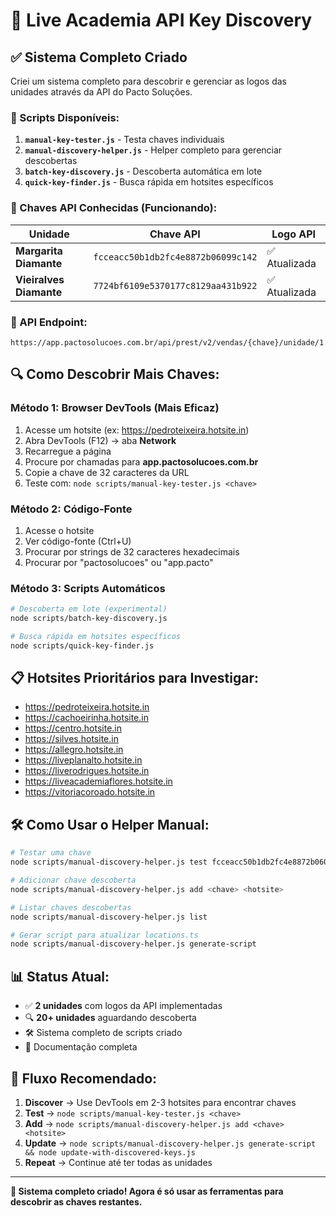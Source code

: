 # 🔑 Live Academia API Key Discovery

## ✅ Sistema Completo Criado

Criei um sistema completo para descobrir e gerenciar as logos das unidades através da API do Pacto Soluções.

### 📁 Scripts Disponíveis:

1. **`manual-key-tester.js`** - Testa chaves individuais
2. **`manual-discovery-helper.js`** - Helper completo para gerenciar descobertas
3. **`batch-key-discovery.js`** - Descoberta automática em lote
4. **`quick-key-finder.js`** - Busca rápida em hotsites específicos

### 🎯 Chaves API Conhecidas (Funcionando):

| Unidade | Chave API | Logo API |
|---------|-----------|----------|
| **Margarita Diamante** | `fcceacc50b1db2fc4e8872b06099c142` | ✅ Atualizada |
| **Vieiralves Diamante** | `7724bf6109e5370177c8129aa431b922` | ✅ Atualizada |

### 📍 API Endpoint:
```
https://app.pactosolucoes.com.br/api/prest/v2/vendas/{chave}/unidade/1
```

## 🔍 Como Descobrir Mais Chaves:

### Método 1: Browser DevTools (Mais Eficaz)
1. Acesse um hotsite (ex: https://pedroteixeira.hotsite.in)
2. Abra DevTools (F12) → aba **Network**
3. Recarregue a página
4. Procure por chamadas para **app.pactosolucoes.com.br**
5. Copie a chave de 32 caracteres da URL
6. Teste com: `node scripts/manual-key-tester.js <chave>`

### Método 2: Código-Fonte
1. Acesse o hotsite
2. Ver código-fonte (Ctrl+U)
3. Procurar por strings de 32 caracteres hexadecimais
4. Procurar por "pactosolucoes" ou "app.pacto"

### Método 3: Scripts Automáticos
```bash
# Descoberta em lote (experimental)
node scripts/batch-key-discovery.js

# Busca rápida em hotsites específicos
node scripts/quick-key-finder.js
```

## 📋 Hotsites Prioritários para Investigar:

- https://pedroteixeira.hotsite.in
- https://cachoeirinha.hotsite.in
- https://centro.hotsite.in
- https://silves.hotsite.in
- https://allegro.hotsite.in
- https://liveplanalto.hotsite.in
- https://liverodrigues.hotsite.in
- https://liveacademiaflores.hotsite.in
- https://vitoriacoroado.hotsite.in

## 🛠️ Como Usar o Helper Manual:

```bash
# Testar uma chave
node scripts/manual-discovery-helper.js test fcceacc50b1db2fc4e8872b06099c142

# Adicionar chave descoberta
node scripts/manual-discovery-helper.js add <chave> <hotsite>

# Listar chaves descobertas
node scripts/manual-discovery-helper.js list

# Gerar script para atualizar locations.ts
node scripts/manual-discovery-helper.js generate-script
```

## 📊 Status Atual:

- ✅ **2 unidades** com logos da API implementadas
- 🔍 **20+ unidades** aguardando descoberta
- 🛠️ Sistema completo de scripts criado
- 📝 Documentação completa

## 🎯 Fluxo Recomendado:

1. **Discover** → Use DevTools em 2-3 hotsites para encontrar chaves
2. **Test** → `node scripts/manual-key-tester.js <chave>`
3. **Add** → `node scripts/manual-discovery-helper.js add <chave> <hotsite>`
4. **Update** → `node scripts/manual-discovery-helper.js generate-script && node update-with-discovered-keys.js`
5. **Repeat** → Continue até ter todas as unidades

---

**🎉 Sistema completo criado! Agora é só usar as ferramentas para descobrir as chaves restantes.**